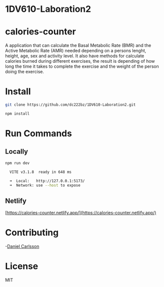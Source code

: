 # 1DV610-Laboration2

# calories-counter

A application that can calculate the Basal Metabolic Rate (BMR) and the Active Metabolic Rate (AMR) needed depending on a persons lenght, height, age, sex and activity level. It also have methods for calculate calories burned during different exercises, the result is depending of how long the time it takes to complete the exercise and the weight of the person doing the exercise.

# Install
```bash
git clone https://github.com/dc222bz/1DV610-Laboration2.git
```
```bash
npm install
```

# Run Commands
## Locally

```bash
npm run dev
```
```bash
  VITE v3.1.8  ready in 648 ms

  ➜  Local:   http://127.0.0.1:5173/
  ➜  Network: use --host to expose
```
## Netlify

[https://calories-counter.netlify.app/](https://calories-counter.netlify.app/)

# Contributing

-[Daniel Carlsson](https://github.com/dc222bz)

# License
MIT

